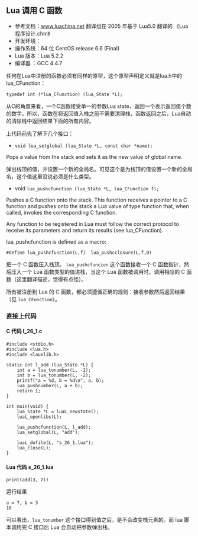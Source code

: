## Lua 调用 C 函数 ##

- 参考文档：www.luachina.net 翻译组在 2005 年基于 Lua5.0 翻译的 《Lua程序设计.chm》
- 开发环境：
 - 操作系统：64 位 CentOS release 6.6 (Final)
 - Lua 版本：Lua 5.2.2
 - 编译器  ：GCC 4.4.7
 
任何在Lua中注册的函数必须有同样的原型，这个原型声明定义就是lua.h中的lua_CFunction：

`typedef int (*lua_CFunction) (lua_State *L);`

从C的角度来看，一个C函数接受单一的参数Lua state，返回一个表示返回值个数的数字。所以，函数在将返回值入栈之前不需要清理栈，函数返回之后，Lua自动的清除栈中返回结果下面的所有内容。

上代码前先了解下几个接口：

- `void lua_setglobal (lua_State *L, const char *name);`

Pops a value from the stack and sets it as the new value of global name.

弹出栈顶的值，并设置一个新的全局名。可见这个是为栈顶的值设置一个新的全局名，这个值这里没说必须是什么类型。

- void `lua_pushcfunction (lua_State *L, lua_CFunction f);`

Pushes a C function onto the stack. This function receives a pointer to a C function and pushes onto the stack a Lua value of type function that, when called, invokes the corresponding C function.

Any function to be registered in Lua must follow the correct protocol to receive its parameters and return its results (see lua_CFunction).

lua\_pushcfunction is defined as a macro:

`#define lua_pushcfunction(L,f)  lua_pushcclosure(L,f,0)`

把一个 C 函数压入栈顶。 `lua_pushcfuncion` 这个函数接收一个 C 函数指针，然后压入一个 Lua 函数类型的值进栈，当这个 Lua 函数被调用时，调用相应的 C 函数（这里翻译描述，觉得有点怪）。

所有被注册到 Lua 的 C 函数，都必须遵循正确的规则：接收参数然后返回结果（见 `lua_CFunction`）。

### 直接上代码 ###
#### C 代码 l\_26\_1.c ####
	#include <stdio.h>
	#include <lua.h>
	#include <lauxlib.h>
	
	static int l_add (lua_State *L) {
	    int a = lua_tonumber(L, -1);
	    int b = lua_tonumber(L, -2);
	    printf("a = %d, b = %d\n", a, b);
	    lua_pushnumber(L, a + b);
	    return 1;
	}
	
	int main(void) {
	    lua_State *L = luaL_newstate();
	    luaL_openlibs(L);
	
	    lua_pushcfunction(L, l_add);
	    lua_setglobal(L, "add");
	
	    luaL_dofile(L, "s_26_1.lua");
	    lua_close(L);
	}

#### Lua 代码 s\_26\_1.lua ####

`print(add(3, 7))`

运行结果

	a = 7, b = 3
	10

可以看出，`lua_tonumber` 这个接口得到值之后，是不会改变栈元素的。而 lua 脚本调用完 C 接口后 Lua 会自动把参数弹出栈。
